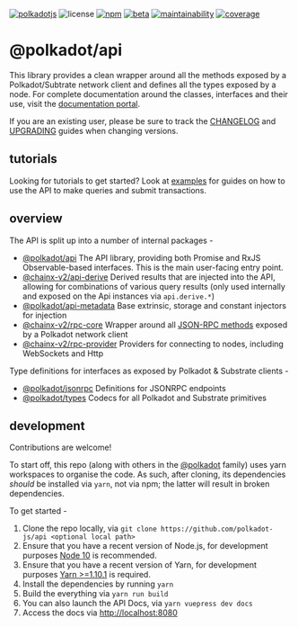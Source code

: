 [![polkadotjs](https://img.shields.io/badge/polkadot-js-orange?style=flat-square)](https://polkadot.js.org)
![license](https://img.shields.io/badge/License-Apache%202.0-blue?logo=apache&style=flat-square)
[![npm](https://img.shields.io/npm/v/@polkadot/api?logo=npm&style=flat-square)](https://www.npmjs.com/package/@polkadot/api)
[![beta](https://img.shields.io/npm/v/@polkadot/api/beta?label=beta&logo=npm&&style=flat-square)](https://www.npmjs.com/package/@polkadot/api)
[![maintainability](https://img.shields.io/codeclimate/maintainability-percentage/polkadot-js/api?logo=code-climate&style=flat-square)](https://codeclimate.com/github/polkadot-js/api)
[![coverage](https://img.shields.io/codeclimate/coverage/polkadot-js/api?logo=code-climate&style=flat-square)](https://codeclimate.com/github/polkadot-js/api)

# @polkadot/api

This library provides a clean wrapper around all the methods exposed by a Polkadot/Subtrate network client and defines all the types exposed by a node. For complete documentation around the classes, interfaces and their use, visit the [documentation portal](https://polkadot.js.org/api/).

If you are an existing user, please be sure to track the [CHANGELOG](CHANGELOG.md) and [UPGRADING](UPGRADING.md) guides when changing versions.

## tutorials

Looking for tutorials to get started? Look at [examples](https://polkadot.js.org/api/examples/promise/) for guides on how to use the API to make queries and submit transactions.

## overview

The API is split up into a number of internal packages -

- [@polkadot/api](packages/api/) The API library, providing both Promise and RxJS Observable-based interfaces. This is the main user-facing entry point.
- [@chainx-v2/api-derive](packages/api-derive/) Derived results that are injected into the API, allowing for combinations of various query results (only used internally and exposed on the Api instances via `api.derive.*`)
- [@polkadot/api-metadata](packages/api-metadata/) Base extrinsic, storage and constant injectors for injection
- [@chainx-v2/rpc-core](packages/rpc-core/) Wrapper around all [JSON-RPC methods](https://polkadot.js.org/api/substrate/rpc.html) exposed by a Polkadot network client
- [@chainx-v2/rpc-provider](packages/rpc-provider/) Providers for connecting to nodes, including WebSockets and Http

Type definitions for interfaces as exposed by Polkadot & Substrate clients -

- [@polkadot/jsonrpc](packages/jsonrpc/) Definitions for JSONRPC endpoints
- [@polkadot/types](packages/types/) Codecs for all Polkadot and Substrate primitives

## development

Contributions are welcome!

To start off, this repo (along with others in the [@polkadot](https://github.com/polkadot-js/) family) uses yarn workspaces to organise the code. As such, after cloning, its dependencies _should_ be installed via `yarn`, not via npm; the latter will result in broken dependencies.

To get started -

1. Clone the repo locally, via `git clone https://github.com/polkadot-js/api <optional local path>`
2. Ensure that you have a recent version of Node.js, for development purposes [Node 10](https://nodejs.org/en/) is recommended.
3. Ensure that you have a recent version of Yarn, for development purposes [Yarn >=1.10.1](https://yarnpkg.com/docs/install) is required.
4. Install the dependencies by running `yarn`
5. Build the everything via `yarn run build`
6. You can also launch the API Docs, via `yarn vuepress dev docs`
7. Access the docs via [http://localhost:8080](http://localhost:8080)
